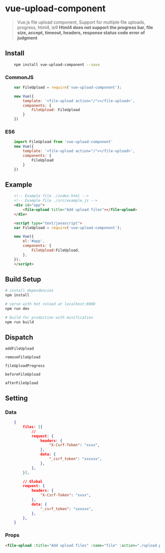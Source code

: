 # vue-upload-component

> Vue.js file upload component, Support for multiple file uploads, progress, html4, ie9
**Html4 does not support the progress bar, file size, accept, timeout, headers, response status code error of judgment**



## Install

``` bash
    npm install vue-upload-component --save
```
### CommonJS
```js
    var FileUpload = require('vue-upload-component');

    new Vue({
        template: '<file-upload action="/"></file-upload>',
        components: {
            FileUpload: FileUpload
        }
    })

```

### ES6
```js
    import FileUpload from 'vue-upload-component'
    new Vue({
        template: '<file-upload action="/"></file-upload>',
        components: {
            FileUpload
        }
    })

```


## Example
``` html
    <!-- Example file ./index.html -->
    <!-- Example file ./src/example.js -->
    <div id="app">
        <file-upload title="Add upload files"></file-upload>
    </div>

    <script type="text/javascript">
    var FileUpload = require('vue-upload-component');

    new Vue({
        el:'#app',
        components: {
            FileUpload:FileUpload,
        },
    });
    </script>
```

## Build Setup

``` bash
# install dependencies
npm install

# serve with hot reload at localhost:8080
npm run dev

# build for production with minification
npm run build
```


## Dispatch
    addFileUpload

    removeFileUpload

    fileUploadProgress

    beforeFileUpload

    afterFileUpload




## Setting

### Data
``` json
    {
        files: [{
            //
            request: {
                headers: {
                    "X-Csrf-Token": "xxxx",
                },
                data: {
                    "_csrf_token": "xxxxxx",
                },
            },
        }],

        // Global
        request: {
            headers: {
                "X-Csrf-Token": "xxxx",
            },
            data: {
                "_csrf_token": "xxxxxx",
            },
        },
    }
```


### Props
``` html
<file-upload :title="Add upload files" :name="file" :action="./upload.php" :accept="accept"  :multiple="multiple" :size="size" :timeout="3600000"></file-upload>
```
